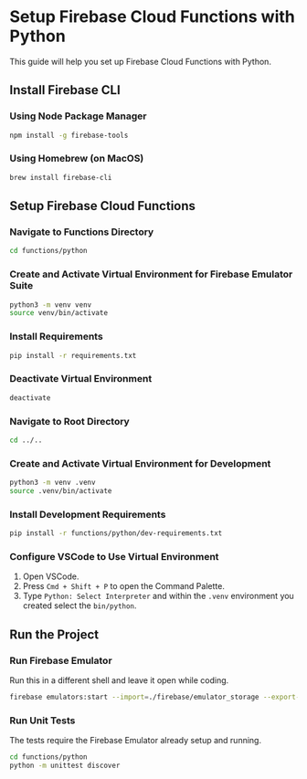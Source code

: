 # Setup Firebase Cloud Functions with Python

This guide will help you set up Firebase Cloud Functions with Python.

## Install Firebase CLI

### Using Node Package Manager
```sh
npm install -g firebase-tools
```

### Using Homebrew (on MacOS)
```sh
brew install firebase-cli
```

## Setup Firebase Cloud Functions

### Navigate to Functions Directory
```sh
cd functions/python
```

### Create and Activate Virtual Environment for Firebase Emulator Suite
```sh
python3 -m venv venv
source venv/bin/activate
```

### Install Requirements
```sh
pip install -r requirements.txt
```

### Deactivate Virtual Environment
```sh
deactivate
```

### Navigate to Root Directory
```sh
cd ../..
```

### Create and Activate Virtual Environment for Development
```sh
python3 -m venv .venv
source .venv/bin/activate
```

### Install Development Requirements
```sh
pip install -r functions/python/dev-requirements.txt
```

### Configure VSCode to Use Virtual Environment
1. Open VSCode.
2. Press `Cmd + Shift + P` to open the Command Palette.
3. Type `Python: Select Interpreter` and within the `.venv` environment you created select the `bin/python`.

## Run the Project

### Run Firebase Emulator 
Run this in a different shell and leave it open while coding. 
```sh
firebase emulators:start --import=./firebase/emulator_storage --export-on-exit
```

### Run Unit Tests
The tests require the Firebase Emulator already setup and running.
```sh
cd functions/python
python -m unittest discover
```